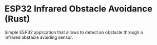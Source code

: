 # ESP32 Infrared Obstacle Avoidance (Rust)

Simple ESP32 application that allows to detect an obstacle through a infrared obstacle avoiding sensor.

